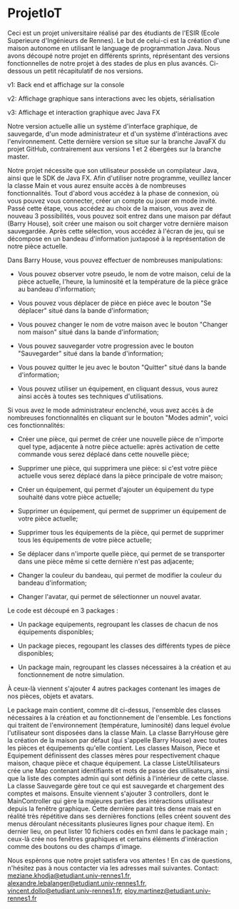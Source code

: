 # ProjetIoT

Ceci est un projet universitaire réalisé par des étudiants de l'ESIR (Ecole Superieure d'Ingénieurs de Rennes). 
Le but de celui-ci est la création d'une maison autonome en utilisant le language de programmation Java.
Nous avons découpé notre projet en différents sprints, réprésentant des versions fonctionnelles de notre projet à des stades de plus en plus avancés. Ci-dessous un petit récapitulatif de nos versions.

v1: Back end et affichage sur la console

v2: Affichage graphique sans interactions avec les objets, sérialisation

v3: Affichage et interaction graphique avec Java FX

Notre version actuelle allie un système d'interface graphique, de sauvegarde, d'un mode administrateur et d'un système d'intéractions avec l'environnement. Cette dernière version se situe sur la branche JavaFX du projet GitHub, contrairement aux versions 1 et 2 ébergées sur la branche master.


Notre projet nécessite que son utilisateur possède un compilateur Java, ainsi que le SDK de Java FX.
Afin d'utiliser notre programme, veuillez lancer la classe Main et vous aurez ensuite accès à de nombreuses fonctionnalités. 
Tout d'abord vous accédez à la phase de connexion, où vous pouvez vous connecter, créer un compte ou jouer en mode invité.
Passé cette étape, vous accédez au choix de la maison, vous avez de nouveau 3 possibilités, vous pouvez soit entrez dans une maison par défaut (Barry House), soit créer une maison ou soit charger votre dernière maison sauvegardée.
Après cette sélection, vous accédez à l'écran de jeu, qui se décompose en un bandeau d'information juxtaposé à la représentation de notre pièce actuelle.


Dans Barry House, vous pouvez effectuer de nombreuses manipulations:

- Vous pouvez observer votre pseudo, le nom de votre maison, celui de la pièce actuelle, l'heure, la luminosité et la température de la pièce grâce au bandeau d'information;

- Vous pouvez vous déplacer de pièce en piéce avec le bouton "Se déplacer" situé dans la bande d'information;

- Vous pouvez changer le nom de votre maison avec le bouton "Changer nom maison" situé dans la bande d'information;

- Vous pouvez sauvegarder votre progression avec le bouton "Sauvegarder" situé dans la bande d'information;

- Vous pouvez quitter le jeu avec le bouton "Quitter" situé dans la bande d'information;

- Vous pouvez utiliser un équipement, en cliquant dessus, vous aurez ainsi accès à toutes ses techniques d'utilisations.


Si vous avez le mode administrateur enclenché, vous avez accès à de nombreuses fonctionnalités en cliquant sur le bouton "Modes admin", voici ces fonctionnalités:

- Créer une pièce, qui permet de créer une nouvelle pièce de n'importe quel type, adjacente à notre pièce actuelle: après activation de cette commande vous serez déplacé dans cette nouvelle pièce;

- Supprimer une pièce, qui supprimera une pièce: si c'est votre pièce actuelle vous serez déplacé dans la pièce principale de votre maison;

- Créer un équipement, qui permet d'ajouter un équipement du type souhaité dans votre pièce actuelle;

- Supprimer un équipement, qui permet de supprimer un équipement de votre pièce actuelle;

- Supprimer tous les équipements de la pièce, qui permet de supprimer tous les équipements de votre pièce actuelle;

- Se déplacer dans n'importe quelle pièce, qui permet de se transporter dans une pièce même si cette dernière n'est pas adjacente;

- Changer la couleur du bandeau, qui permet de modifier la couleur du bandeau d'information;

- Changer l'avatar, qui permet de sélectionner un nouvel avatar.


Le code est découpé en 3 packages : 

- Un package equipements, regroupant les classes de chacun de nos équipements disponibles;

- Un package pieces, regoupant les classes des différents types de pièce disponibles;

- Un package main, regroupant les classes nécessaires à la création et au fonctionnement de notre simulation.

À ceux-là viennent s'ajouter 4 autres packages contenant les images de nos pièces, objets et avatars.


Le package main contient, comme dit ci-dessus, l'ensemble des classes nécessaires à la création et au fonctionnement de l'ensemble. Les fonctions qui traitent de l'environnement (température, luminosité) dans lequel évolue l'utilisateur sont disposées dans la classe Main. La classe BarryHouse gère la création de la maison par défaut (qui s'appelle Barry House) avec toutes les pièces et équipements qu'elle contient. Les classes Maison, Piece et Equipement définissent des classes mères pour respectivement chaque maison, chaque pièce et chaque équipement. La classe ListeUtilisateurs crée une Map contenant identifiants et mots de passe des utilisateurs, ainsi que la liste des comptes admin qui sont définis à l'intérieur de cette classe. La classe Sauvegarde gère tout ce qui est sauvegarde et chargement des comptes et maisons. Ensuite viennent s'ajouter 3 controllers, dont le MainController qui gère la majeures parties des intéractions utilisateur depuis la fenêtre graphique. Cette dernière parait très dense mais est en réalité très répétitive dans ses dernières fonctions (elles créent souvent des menus déroulant nécessitants plusieures lignes pour chaque item). En dernier lieu, on peut lister 10 fichiers codés en fxml dans le package main ; ceux-là crée nos fenêtres graphiques et certains éléments d'intéraction comme des boutons ou des champs d'image.

Nous espèrons que notre projet satisfera vos attentes !
En cas de questions, n'hésitez pas à nous contacter via les adresses mail suivantes.
Contact: meziane.khodja@etudiant.univ-rennes1.fr, alexandre.lebalanger@etudiant.univ-rennes1.fr, vincent.dollo@etudiant.univ-rennes1.fr, eloy.martinez@etudiant.univ-rennes1.fr
